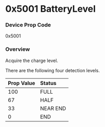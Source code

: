 # 0x5001 BatteryLevel

### Device Prop Code

0x5001

### Overview

Acquire the charge level.

There are the following four detection levels.

| Prop Value | Status |
|:--|:--|
| 100 | FULL |
| 67 | HALF |
| 33 | NEAR END |
| 0 | END |
